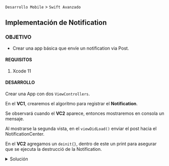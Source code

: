 `Desarrollo Mobile` > `Swift Avanzado`
	
## Implementación de Notification

### OBJETIVO 

- Crear una app básica que envíe un notification via Post.

#### REQUISITOS 

1. Xcode 11

#### DESARROLLO

Crear una App con dos `ViewControllers`.

En el **VC1**, crearemos el algoritmo para registrar el **Notification**.

Se observará cuando el **VC2** aparece, entonces mostraremos en consola un mensaje.

Al mostrarse la segunda vista, en el `viewDidLoad()` enviar el post hacia el NotificationCenter.

En el **VC2** agregamos un `deinit{}`, dentro de este un print para asegurar que se ejecuta la destrucció de la Notification.

<details>
	<summary>Solución</summary>
<p>Declaramos un id que servirá para identificar a nuestra notificación.</p>

```
  let bedu = "com.app.bedu"
```

<p>Creamos dos ViewControllers en el Storyboard. Por medio de un UIButton navegaremos hacia el segundo VC2.</p>

![](0.gif)

<p> Creamos una función que será agregada al Notification.</p>

```
@objc func methodOfReceivedNotification(notification: Notification) {
    // Take Action on Notification
    print("Hola")
}
```

<p> Creamos el Notification, pasándole como parámetro la función.</p>
	
```
NotificationCenter.default.addObserver(self, selector: #selector(methodOfReceivedNotification(notification:)),
                                           name: Notification.Name(bedu),
                                           object: nil)
```	
<p> En el VC2 creamos el POST del notification en el ViewDidload()</p>

```
override func viewDidAppear(_ animated: Bool) {
    super.viewDidAppear(animated)
    NotificationCenter.default.post(name: Notification.Name(bedu), object: nil)
  }
```

<p> Removemos dicha notificación al salir del VC2.</p>

```
  // Remove notification
  deinit {
    print("bye")
    NotificationCenter.default.removeObserver(self, name: Notification.Name(bedu), object: nil)
  }
```

</details> 

